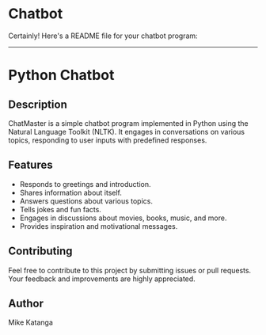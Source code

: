 # Chatbot

Certainly! Here's a README file for your chatbot program:

---

# Python Chatbot

## Description

ChatMaster is a simple chatbot program implemented in Python using the Natural Language Toolkit (NLTK). It engages in conversations on various topics, responding to user inputs with predefined responses.


## Features

- Responds to greetings and introduction.
- Shares information about itself.
- Answers questions about various topics.
- Tells jokes and fun facts.
- Engages in discussions about movies, books, music, and more.
- Provides inspiration and motivational messages.


## Contributing

Feel free to contribute to this project by submitting issues or pull requests. Your feedback and improvements are highly appreciated.

## Author

Mike Katanga

